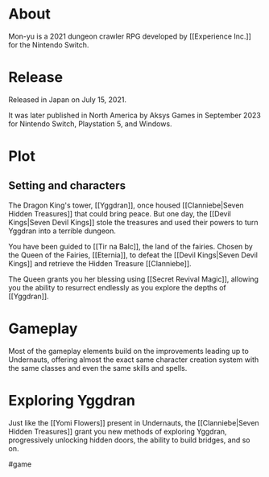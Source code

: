 # About
Mon-yu is a 2021 dungeon crawler RPG developed by [[Experience Inc.]] for the Nintendo Switch.
# Release
Released in Japan on July 15, 2021.

It was later published in North America by Aksys Games in September 2023 for Nintendo Switch, Playstation 5, and Windows.
# Plot
## Setting and characters
The Dragon King's tower, [[Yggdran]], once housed [[Clanniebe|Seven Hidden Treasures]] that could bring peace. But one day, the [[Devil Kings|Seven Devil Kings]] stole the treasures and used their powers to turn Yggdran into a terrible dungeon.

You have been guided to [[Tir na Balc]], the land of the fairies. Chosen by the Queen of the Fairies, [[Eternia]], to defeat the [[Devil Kings|Seven Devil Kings]] and retrieve the Hidden Treasure [[Clanniebe]].

The Queen grants you her blessing using [[Secret Revival Magic]], allowing you the ability to resurrect endlessly as you explore the depths of [[Yggdran]].
# Gameplay
Most of the gameplay elements build on the improvements leading up to Undernauts, offering almost the exact same character creation system with the same classes and even the same skills and spells.
# Exploring Yggdran
Just like the [[Yomi Flowers]] present in Undernauts, the [[Clanniebe|Seven Hidden Treasures]] grant you new methods of exploring Yggdran, progressively unlocking hidden doors, the ability to build bridges, and so on.

#game